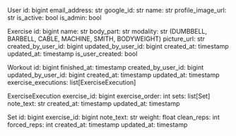 User
  id: bigint
  email_address: str
  google_id: str
  name: str
  profile_image_url: str
  is_active: bool
  is_admin: bool

Exercise
  id: bigint
  name: str
  body_part: str
  modality: str (DUMBBELL, BARBELL, CABLE, MACHINE, SMITH, BODYWEIGHT)
  picture_url: str
  created_by_user_id: bigint
  updated_by_user_id: bigint
  created_at: timestamp
  updated_at: timestamp
  is_user_created: bool


Workout
  id: bigint
  finished_at: timestamp
  created_by_user_id: bigint
  updated_by_user_id: bigint
  created_at: timestamp
  updated_at: timestamp
  exercise_executions: list[ExerciseExecution]


ExerciseExecution
  exercise_id: bigint
  exercise_order: int
  sets: list[Set]
  note_text: str
  created_at: timestamp
  updated_at: timestamp

Set
  id: bigint
  exercise_id: bigint
  note_text: str
  weight: float
  clean_reps: int
  forced_reps: int
  created_at: timestamp
  updated_at: timestamp
